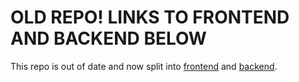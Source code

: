 # OLD REPO! LINKS TO FRONTEND AND BACKEND BELOW

This repo is out of date and now split into [frontend](https://github.com/jspringer/react-next-strapi-stripe-food-delivery-frontend) and [backend](https://github.com/jspringer/react-next-strapi-stripe-food-delivery-backend). 

